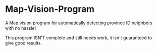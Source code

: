 # Map-Vision-Program
A Map vision program for automatically detecting province ID neighbors with no hassle!

This program ISN'T complete and still needs work, it isn't guaranteed to give good results.
